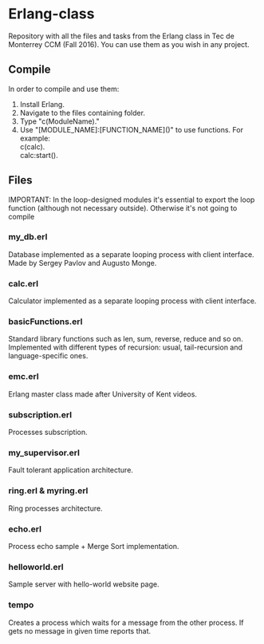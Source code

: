 # Erlang-class
Repository with all the files and tasks from the Erlang class in Tec de Monterrey CCM (Fall 2016).
You can use them as you wish in any project.

## Compile
In order to compile and use them:
1. Install Erlang.
2. Navigate to the files containing folder.
3. Type "c(ModuleName)."
4. Use "\[MODULE_NAME\]:\[FUNCTION_NAME\]()" to use functions.
For example:  
c(calc).  
calc:start().

## Files
IMPORTANT: In the loop-designed modules it's essential to export the loop function (although not necessary outside). 
Otherwise it's not going to compile

### my_db.erl
Database implemented as a separate looping process with client interface. Made by Sergey Pavlov and Augusto Monge.

### calc.erl
Calculator implemented as a separate looping process with client interface.

### basicFunctions.erl
Standard library functions such as len, sum, reverse, reduce and so on. Implemented with different types of recursion: usual, tail-recursion and language-specific ones.

### emc.erl
Erlang master class made after University of Kent videos.

### subscription.erl
Processes subscription.

### my_supervisor.erl
Fault tolerant application architecture.

### ring.erl & myring.erl
Ring processes architecture.

### echo.erl
Process echo sample + Merge Sort implementation.

### helloworld.erl
Sample server with hello-world website page.

### tempo
Creates a process which waits for a message from the other process. If gets no message in given time reports that.

